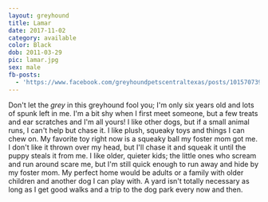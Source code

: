 ```yaml
---
layout: greyhound
title: Lamar
date: 2017-11-02
category: available
color: Black
dob: 2011-03-29
pic: lamar.jpg
sex: male
fb-posts:
  - 'https://www.facebook.com/greyhoundpetscentraltexas/posts/10157073957563572:0'
---
```


Don't let the _grey_ in this greyhound fool you; I'm only six years old and lots of spunk left in
me.  I'm a bit shy when I first meet someone, but a few treats and ear scratches and I'm all
yours!  I like other dogs, but if a small animal runs, I can't help but chase it.  I like
plush, squeaky toys and things I can chew on. My favorite toy right now is a squeaky ball my
foster mom got me. I don't like it thrown over my head, but I'll chase it and squeak it until
the puppy steals it from me.  I like older, quieter kids; the little ones who scream and run
around scare me, but I'm still quick enough to run away and hide by my foster mom.  My perfect
home would be adults or a family with older children and another dog I can play with. A yard
isn't totally necessary as long as I get good walks and a trip to the dog park every now and
then.
